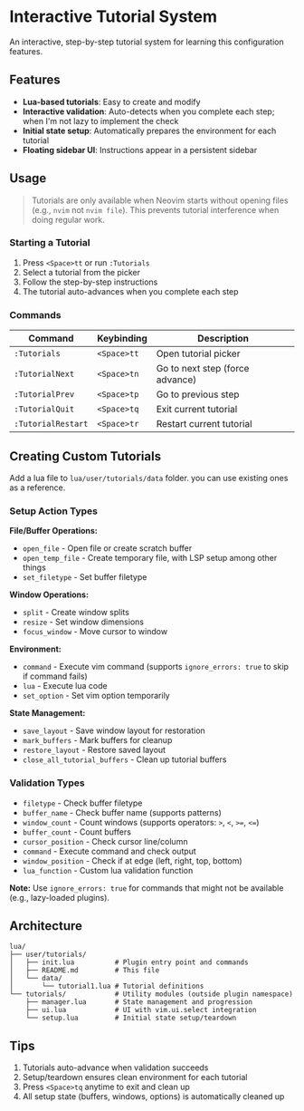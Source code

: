 # Interactive Tutorial System

An interactive, step-by-step tutorial system for learning this configuration features.

## Features

- **Lua-based tutorials**: Easy to create and modify
- **Interactive validation**: Auto-detects when you complete each step; when I'm not lazy to implement the check
- **Initial state setup**: Automatically prepares the environment for each tutorial
- **Floating sidebar UI**: Instructions appear in a persistent sidebar

## Usage

> Tutorials are only available when Neovim starts without opening files
> (e.g., `nvim` not `nvim file`). This prevents tutorial interference when doing regular work.

### Starting a Tutorial

1. Press `<Space>tt` or run `:Tutorials`
2. Select a tutorial from the picker
3. Follow the step-by-step instructions
4. The tutorial auto-advances when you complete each step

### Commands

| Command | Keybinding | Description |
|---------|------------|-------------|
| `:Tutorials` | `<Space>tt` | Open tutorial picker |
| `:TutorialNext` | `<Space>tn` | Go to next step (force advance) |
| `:TutorialPrev` | `<Space>tp` | Go to previous step |
| `:TutorialQuit` | `<Space>tq` | Exit current tutorial |
| `:TutorialRestart` | `<Space>tr` | Restart current tutorial |


## Creating Custom Tutorials

Add a lua file to `lua/user/tutorials/data` folder. you can use existing
ones as a reference.

### Setup Action Types

**File/Buffer Operations:**
- `open_file` - Open file or create scratch buffer
- `open_temp_file` - Create temporary file, with LSP setup among other things
- `set_filetype` - Set buffer filetype

**Window Operations:**
- `split` - Create window splits
- `resize` - Set window dimensions
- `focus_window` - Move cursor to window

**Environment:**
- `command` - Execute vim command (supports `ignore_errors: true` to skip if command fails)
- `lua` - Execute lua code
- `set_option` - Set vim option temporarily

**State Management:**
- `save_layout` - Save window layout for restoration
- `mark_buffers` - Mark buffers for cleanup
- `restore_layout` - Restore saved layout
- `close_all_tutorial_buffers` - Clean up tutorial buffers

### Validation Types

- `filetype` - Check buffer filetype
- `buffer_name` - Check buffer name (supports patterns)
- `window_count` - Count windows (supports operators: `>`, `<`, `>=`, `<=`)
- `buffer_count` - Count buffers
- `cursor_position` - Check cursor line/column
- `command` - Execute command and check output
- `window_position` - Check if at edge (left, right, top, bottom)
- `lua_function` - Custom lua validation function

**Note:** Use `ignore_errors: true` for commands that might not be
available (e.g., lazy-loaded plugins).

## Architecture

```
lua/
├── user/tutorials/
│   ├── init.lua          # Plugin entry point and commands
│   ├── README.md         # This file
│   └── data/
│       └── tutorial1.lua # Tutorial definitions
└── tutorials/            # Utility modules (outside plugin namespace)
    ├── manager.lua       # State management and progression
    ├── ui.lua            # UI with vim.ui.select integration
    └── setup.lua         # Initial state setup/teardown
```

## Tips

1. Tutorials auto-advance when validation succeeds
1. Setup/teardown ensures clean environment for each tutorial
1. Press `<Space>tq` anytime to exit and clean up
1. All setup state (buffers, windows, options) is automatically cleaned up
